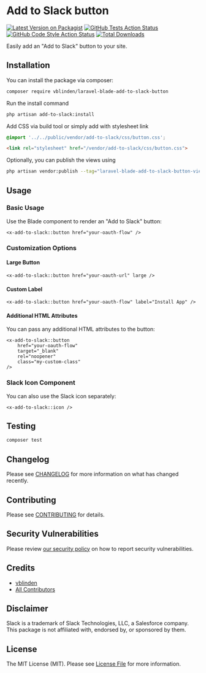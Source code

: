 # Add to Slack button

[![Latest Version on Packagist](https://img.shields.io/packagist/v/vblinden/laravel-blade-add-to-slack-button.svg?style=flat-square)](https://packagist.org/packages/vblinden/laravel-blade-add-to-slack-button)
[![GitHub Tests Action Status](https://img.shields.io/github/actions/workflow/status/vblinden/laravel-blade-add-to-slack-button/run-tests.yml?branch=main&label=tests&style=flat-square)](https://github.com/vblinden/laravel-blade-add-to-slack-button/actions?query=workflow%3Arun-tests+branch%3Amain)
[![GitHub Code Style Action Status](https://img.shields.io/github/actions/workflow/status/vblinden/laravel-blade-add-to-slack-button/fix-php-code-style-issues.yml?branch=main&label=code%20style&style=flat-square)](https://github.com/vblinden/laravel-blade-add-to-slack-button/actions?query=workflow%3A"Fix+PHP+code+style+issues"+branch%3Amain)
[![Total Downloads](https://img.shields.io/packagist/dt/vblinden/laravel-blade-add-to-slack-button.svg?style=flat-square)](https://packagist.org/packages/vblinden/laravel-blade-add-to-slack-button)

Easily add an "Add to Slack" button to your site.

## Installation

You can install the package via composer:

```bash
composer require vblinden/laravel-blade-add-to-slack-button
```

Run the install command
```bash
php artisan add-to-slack:install
```

Add CSS via build tool or simply add with stylesheet link
```css
@import '../../public/vendor/add-to-slack/css/button.css';
```

```html
<link rel="stylesheet" href="/vendor/add-to-slack/css/button.css">
```

Optionally, you can publish the views using

```bash
php artisan vendor:publish --tag="laravel-blade-add-to-slack-button-views"
```

## Usage

### Basic Usage

Use the Blade component to render an "Add to Slack" button:

```blade
<x-add-to-slack::button href="your-oauth-flow" />
```

### Customization Options

#### Large Button

```blade
<x-add-to-slack::button href="your-oauth-url" large />
```

#### Custom Label

```blade
<x-add-to-slack::button href="your-oauth-flow" label="Install App" />
```

#### Additional HTML Attributes

You can pass any additional HTML attributes to the button:

```blade
<x-add-to-slack::button 
    href="your-oauth-flow"
    target="_blank"
    rel="noopener"
    class="my-custom-class"
/>
```

### Slack Icon Component

You can also use the Slack icon separately:

```blade
<x-add-to-slack::icon />
```

## Testing

```bash
composer test
```

## Changelog

Please see [CHANGELOG](CHANGELOG.md) for more information on what has changed recently.

## Contributing

Please see [CONTRIBUTING](CONTRIBUTING.md) for details.

## Security Vulnerabilities

Please review [our security policy](../../security/policy) on how to report security vulnerabilities.

## Credits

- [vblinden](https://github.com/vblinden)
- [All Contributors](../../contributors)

## Disclaimer

Slack is a trademark of Slack Technologies, LLC, a Salesforce company. This package is not affiliated with, endorsed by, or sponsored by them.

## License

The MIT License (MIT). Please see [License File](LICENSE.md) for more information.
